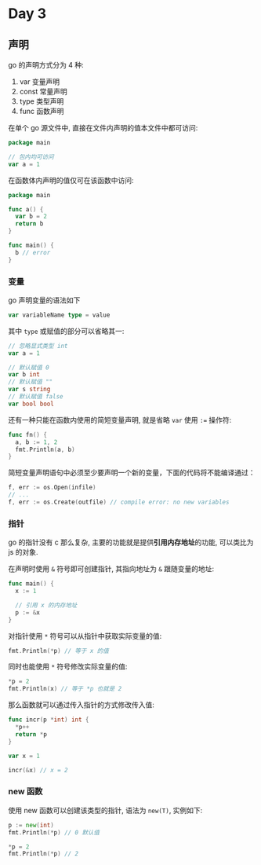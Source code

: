 # Day 3

## 声明

go 的声明方式分为 4 种:

1. var 变量声明
2. const 常量声明
3. type 类型声明
4. func 函数声明

在单个 go 源文件中, 直接在文件内声明的值本文件中都可访问:

```go
package main

// 包内均可访问
var a = 1
```

在函数体内声明的值仅可在该函数中访问:

```go
package main

func a() {
  var b = 2
  return b
}

func main() {
  b // error
}
```

### 变量

go 声明变量的语法如下

```go
var variableName type = value
```

其中 `type` 或赋值的部分可以省略其一:

```go
// 忽略显式类型 int
var a = 1

// 默认赋值 0
var b int
// 默认赋值 ""
var s string
// 默认赋值 false
var bool bool
```

还有一种只能在函数内使用的简短变量声明, 就是省略 `var` 使用 `:=` 操作符:

```go
func fn() {
  a, b := 1, 2
  fmt.Println(a, b)
}
```

简短变量声明语句中必须至少要声明一个新的变量，下面的代码将不能编译通过：

```go
f, err := os.Open(infile)
// ...
f, err := os.Create(outfile) // compile error: no new variables
```

### 指针

go 的指针没有 c 那么复杂, 主要的功能就是提供**引用内存地址**的功能, 可以类比为 js 的对象.

在声明时使用 `&` 符号即可创建指针, 其指向地址为 `&` 跟随变量的地址:

```go
func main() {
  x := 1

  // 引用 x 的内存地址
  p := &x
}
```

对指针使用 `*` 符号可以从指针中获取实际变量的值:

```go
fmt.Println(*p) // 等于 x 的值
```

同时也能使用 `*` 符号修改实际变量的值:

```go
*p = 2
fmt.Println(x) // 等于 *p 也就是 2
```

那么函数就可以通过传入指针的方式修改传入值:

```go
func incr(p *int) int {
  *p++
  return *p
}

var x = 1

incr(&x) // x = 2
```

### new 函数

使用 new 函数可以创建该类型的指针, 语法为 `new(T)`, 实例如下:

```go
p := new(int)
fmt.Println(*p) // 0 默认值

*p = 2
fmt.Println(*p) // 2
```
